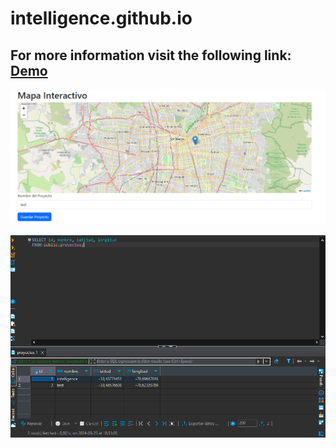 # intelligence.github.io
## For more information visit the following link: [Demo](https://dannlebeau.github.io/intelligence.github.io/)


![alt text](image-1.png)


![alt text](image-2.png)